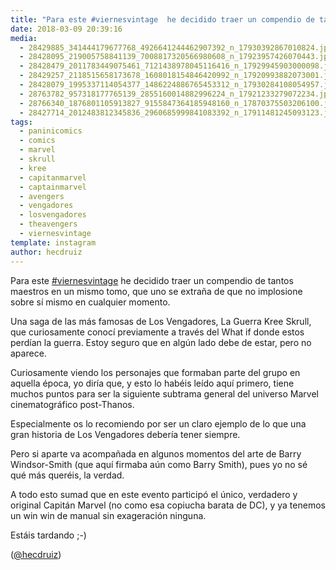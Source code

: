 ```yaml
---
title: "Para este #viernesvintage  he decidido traer un compendio de tantos maestros en un mismo tomo, que uno se extraña de que no implosione sobre sí mismo en cualquier momento"
date: 2018-03-09 20:39:16
media: 
  - 28429885_341444179677768_4926641244462907392_n_17930392867010824.jpg
  - 28428095_219005758841139_7008817320566980608_n_17923957426070443.jpg
  - 28428479_2011783449075461_7121438978045116416_n_17929945903000098.jpg
  - 28429257_2118515658173678_1608018154846420992_n_17920993882073001.jpg
  - 28428079_1995337114054377_1486224886765453312_n_17930284108054957.jpg
  - 28763782_957318177765139_2855160014882996224_n_17921233279072234.jpg
  - 28766340_1876801105913827_9155847364185948160_n_17870375503206100.jpg
  - 28427714_2012483812345836_2960685999841083392_n_17911481245093123.jpg
tags: 
  - paninicomics
  - comics
  - marvel
  - skrull
  - kree
  - capitanmarvel
  - captainmarvel
  - avengers
  - vengadores
  - losvengadores
  - theavengers
  - viernesvintage
template: instagram
author: hecdruiz
---
```


Para este [#viernesvintage](/tags/viernesvintage)  he decidido traer un compendio de tantos maestros en un mismo tomo, que uno se extraña de que no implosione sobre sí mismo en cualquier momento.

Una saga de las más famosas de Los Vengadores, La Guerra Kree Skrull, que curiosamente conocí previamente a través del What if donde estos perdían la guerra. Estoy seguro que en algún lado debe de estar, pero no aparece.

Curiosamente viendo los personajes que formaban parte del grupo en aquella época, yo diría que, y esto lo habéis leído aquí primero, tiene muchos puntos para ser la siguiente subtrama general del universo Marvel cinematográfico post-Thanos.

Especialmente os lo recomiendo por ser un claro ejemplo de lo  que una gran historia de Los Vengadores debería tener siempre.

Pero si aparte va acompañada en algunos momentos del arte de Barry Windsor-Smith (que aquí firmaba aún como Barry Smith), pues yo no sé qué más queréis, la verdad.

A todo esto sumad que en este evento participó el único, verdadero y original Capitán Marvel (no como esa copiucha barata de DC), y ya tenemos un win win de manual sin exageración ninguna.

Estáis tardando ;-)




([@hecdruiz](https://instagram.com/hecdruiz))
